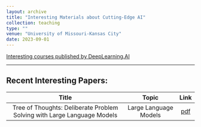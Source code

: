 ```yaml
---
layout: archive
title: "Interesting Materials about Cutting-Edge AI"
collection: teaching
type: ""
venue: "University of Missouri-Kansas City"
date: 2023-09-01
---
```


<style scoped>
table {
  font-size: 16px;
}
</style>

[Interesting courses published by DeepLearning.AI](https://learn.deeplearning.ai)



---
## Recent Interesting Papers:


|     Title    |      Topic      |   Link |  
|:------------:|:------------------:|:-------------------------------------------------------:|
|    Tree of Thoughts: Deliberate Problem Solving with Large Language Models    |    Large Language Models   | [pdf](https://arxiv.org/pdf/2305.10601.pdf)|






